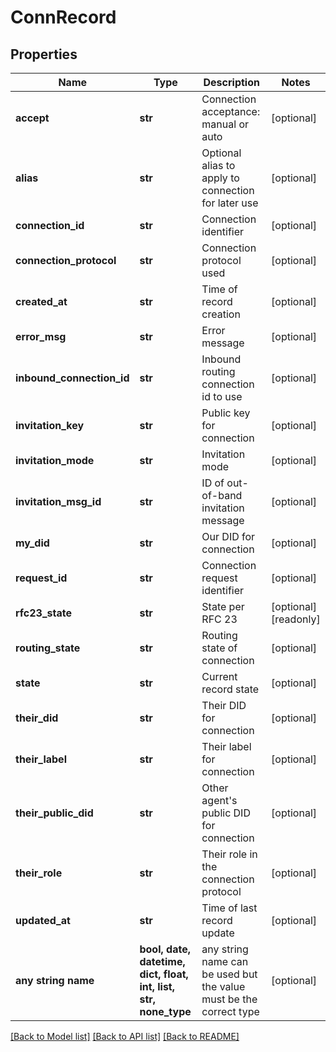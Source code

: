 # ConnRecord


## Properties
Name | Type | Description | Notes
------------ | ------------- | ------------- | -------------
**accept** | **str** | Connection acceptance: manual or auto | [optional] 
**alias** | **str** | Optional alias to apply to connection for later use | [optional] 
**connection_id** | **str** | Connection identifier | [optional] 
**connection_protocol** | **str** | Connection protocol used | [optional] 
**created_at** | **str** | Time of record creation | [optional] 
**error_msg** | **str** | Error message | [optional] 
**inbound_connection_id** | **str** | Inbound routing connection id to use | [optional] 
**invitation_key** | **str** | Public key for connection | [optional] 
**invitation_mode** | **str** | Invitation mode | [optional] 
**invitation_msg_id** | **str** | ID of out-of-band invitation message | [optional] 
**my_did** | **str** | Our DID for connection | [optional] 
**request_id** | **str** | Connection request identifier | [optional] 
**rfc23_state** | **str** | State per RFC 23 | [optional] [readonly] 
**routing_state** | **str** | Routing state of connection | [optional] 
**state** | **str** | Current record state | [optional] 
**their_did** | **str** | Their DID for connection | [optional] 
**their_label** | **str** | Their label for connection | [optional] 
**their_public_did** | **str** | Other agent&#39;s public DID for connection | [optional] 
**their_role** | **str** | Their role in the connection protocol | [optional] 
**updated_at** | **str** | Time of last record update | [optional] 
**any string name** | **bool, date, datetime, dict, float, int, list, str, none_type** | any string name can be used but the value must be the correct type | [optional]

[[Back to Model list]](../README.md#documentation-for-models) [[Back to API list]](../README.md#documentation-for-api-endpoints) [[Back to README]](../README.md)


